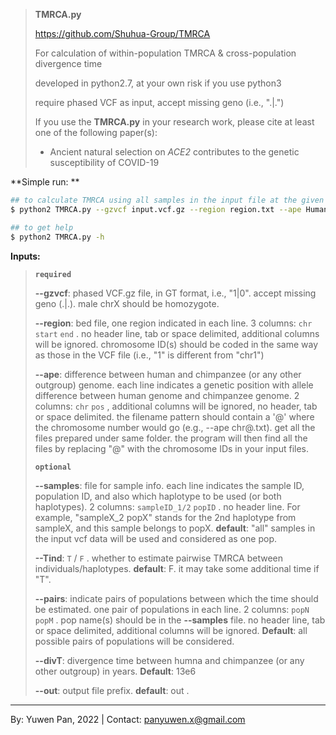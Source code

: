 > **TMRCA.py**
>
> https://github.com/Shuhua-Group/TMRCA
>
> For calculation of within-population TMRCA & cross-population divergence time
>
> developed in python2.7, at your own risk if you use python3
>
> require phased VCF as input, accept missing geno (i.e., ".|.")
>
> 
>
> If you use the **TMRCA.py** in your research work, please cite at least one of the following paper(s):
>
> - Ancient natural selection on *ACE2* contributes to the genetic susceptibility of COVID-19



**Simple run: **

``` bash
## to calculate TMRCA using all samples in the input file at the given region(s)
$ python2 TMRCA.py --gzvcf input.vcf.gz --region region.txt --ape Human_panTro5.chr@.diff.txt.gz

## to get help
$ python2 TMRCA.py -h
```

**Inputs:**

> **`required`**
>
> **--gzvcf**: phased VCF.gz file, in GT format, i.e., "1|0". accept missing geno (.|.). male chrX should be homozygote.
>
> **--region**: bed file, one region indicated in each line. 3 columns: `chr` `start` `end` . no header line, tab or space delimited, additional columns will be ignored. chromosome ID(s) should be coded in the same way as those in the VCF file (i.e., "1" is different from "chr1")
>
> **--ape**: difference between human and chimpanzee (or any other outgroup) genome. each line indicates a genetic position with allele difference between human genome and chimpanzee genome. 2 columns: `chr` `pos` , additional columns will be ignored, no header, tab or space delimited. the filename pattern should contain a '@' where the chromosome number would go (e.g., --ape chr@.txt). get all the files prepared under same folder. the program will then find all the files by replacing "@" with the chromosome IDs in your input files. 
>
> **`optional`**
>
> **--samples**: file for sample info. each line indicates the sample ID, population ID, and also which haplotype to be used (or both haplotypes). 2 columns: `sampleID_1/2` `popID` . no header line. For example, "sampleX_2 popX" stands for the 2nd haplotype from sampleX, and this sample belongs to popX. **default**: "all" samples in the input vcf data will be used and considered as one pop. 
>
> **--Tind**: `T` / `F` . whether to estimate pairwise TMRCA between individuals/haplotypes. **default**: F. it may take some additional time if "T". 
>
> **--pairs**: indicate pairs of populations between which the time should be estimated. one pair of populations in each line. 2 columns: `popN` `popM` . pop name(s) should be in the **--samples** file. no header line, tab or space delimited, additional columns will be ignored. **Default**: all possible pairs of populations will be considered. 
>
> **--divT**: divergence time between humna and chimpanzee (or any other outgroup) in years. **Default**: 13e6
>
> **--out**: output file prefix. **default**: out . 



---

By: Yuwen Pan, 2022  |  Contact: panyuwen.x@gmail.com